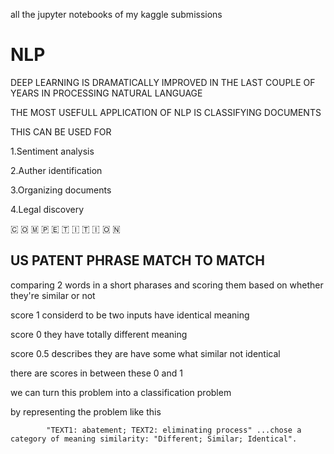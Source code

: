 all the jupyter notebooks of my kaggle submissions


<h1>NLP</h1>
DEEP LEARNING IS DRAMATICALLY IMPROVED IN THE LAST COUPLE OF YEARS IN PROCESSING NATURAL LANGUAGE

THE MOST USEFULL APPLICATION OF NLP IS CLASSIFYING DOCUMENTS

THIS CAN BE USED FOR

1.Sentiment analysis

2.Auther identification

3.Organizing documents

4.Legal discovery

🇨 🇴 🇲 🇵 🇪 🇹 🇮 🇹 🇮 🇴 🇳

<h2> US PATENT PHRASE MATCH TO MATCH </h2>

comparing 2 words in a short pharases and scoring them based on whether they're similar or not

score 1 considerd to be two inputs have identical meaning

score 0 they have totally different meaning

score 0.5 describes they are have some what similar not identical

there are scores in between these 0 and 1

we can turn this problem into a classification problem

by representing the problem like this

            "TEXT1: abatement; TEXT2: eliminating process" ...chose a category of meaning similarity: "Different; Similar; Identical".
